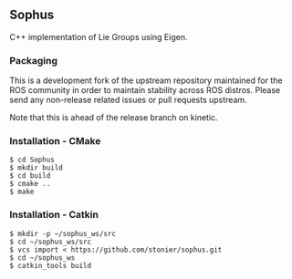 ## Sophus

C++ implementation of Lie Groups using Eigen. 

### Packaging

This is a development fork of the upstream repository maintained for the ROS community in order to maintain stability across ROS distros. Please send any non-release related issues or pull requests upstream. 

Note that this is ahead of the release branch on kinetic.

### Installation - CMake

```
$ cd Sophus
$ mkdir build
$ cd build
$ cmake ..
$ make
```

### Installation - Catkin

```
$ mkdir -p ~/sophus_ws/src
$ cd ~/sophus_ws/src
$ vcs import < https://github.com/stonier/sophus.git
$ cd ~/sophus_ws
$ catkin_tools build
```

